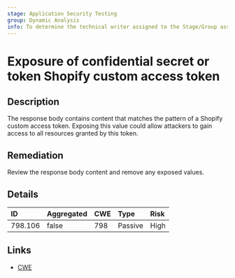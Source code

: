```yaml
---
stage: Application Security Testing
group: Dynamic Analysis
info: To determine the technical writer assigned to the Stage/Group associated with this page, see https://handbook.gitlab.com/handbook/product/ux/technical-writing/#assignments
---
```


# Exposure of confidential secret or token Shopify custom access token

## Description

The response body contains content that matches the pattern of a Shopify custom access token.
Exposing this value could allow attackers to gain access to all resources granted by this token.

## Remediation

Review the response body content and remove any exposed values.

## Details

| ID | Aggregated | CWE | Type | Risk |
|:---|:--------|:--------|:--------|:--------|
| 798.106 | false | 798 | Passive | High |

## Links

- [CWE](https://cwe.mitre.org/data/definitions/798.html)
